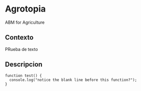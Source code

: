 # Agrotopia
ABM for Agriculture

## Contexto
PRueba de texto
## Descripcion

```
function test() {
  console.log("notice the blank line before this function?");
}
```
